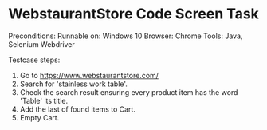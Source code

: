 # WebstaurantStore Code Screen Task

Preconditions:
Runnable on: Windows 10
Browser: Chrome
Tools: Java, Selenium Webdriver

Testcase steps:
1.	Go to https://www.webstaurantstore.com/
2.	Search for 'stainless work table'.
3.	Check the search result ensuring every product item has the word 'Table' its title.
4.	Add the last of found items to Cart.
5.	Empty Cart.

